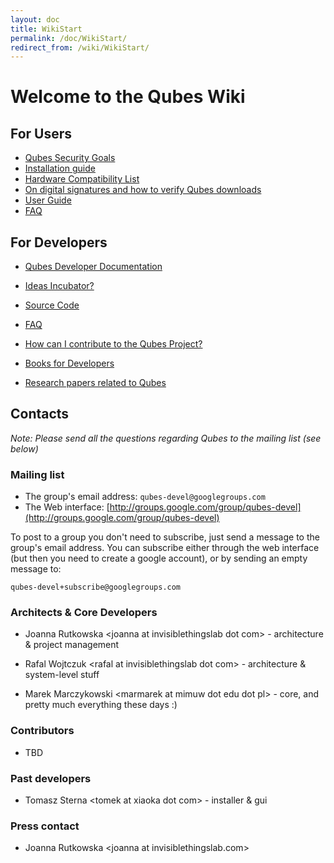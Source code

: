 ```yaml
---
layout: doc
title: WikiStart
permalink: /doc/WikiStart/
redirect_from: /wiki/WikiStart/
---
```


Welcome to the Qubes Wiki
=========================

For Users
---------

-   [Qubes Security Goals](/doc/SecurityGoals)
-   [Installation guide](/doc/InstallationGuide)
-   [Hardware Compatibility List](/doc/HCL)
-   [On digital signatures and how to verify Qubes downloads](/doc/VerifyingSignatures)
-   [User Guide](/doc/UserDoc)
-   [FAQ](/doc/UserFaq)

For Developers
--------------

-   [Qubes Developer Documentation](/doc/SystemDoc)
-   [Ideas Incubator?](/doc/IdeasIncubator)
-   [Source Code](/doc/SourceCode)
-   [FAQ](/doc/DevelFaq)

-   [How can I contribute to the Qubes Project?](/doc/ContributingHowto)
-   [Books for Developers](/doc/DevelBooks)
-   [Research papers related to Qubes](/doc/QubesResearch)

Contacts
--------

*Note: Please send all the questions regarding Qubes to the mailing list (see below)*

### Mailing list

-   The group's email address: `qubes-devel@googlegroups.com`
-   The Web interface: [http://groups.google.com/group/qubes-devel](http://groups.google.com/group/qubes-devel)

To post to a group you don't need to subscribe, just send a message to the group's email address. You can subscribe either through the web interface (but then you need to create a google account), or by sending an empty message to:

```
qubes-devel+subscribe@googlegroups.com
```

### Architects & Core Developers

-   Joanna Rutkowska \<joanna at invisiblethingslab dot com\> - architecture & project management

-   Rafal Wojtczuk \<rafal at invisiblethingslab dot com\> - architecture & system-level stuff

-   Marek Marczykowski \<marmarek at mimuw dot edu dot pl\> - core, and pretty much everything these days :)

### Contributors

-   TBD

### Past developers

-   Tomasz Sterna \<tomek at xiaoka dot com\> - installer & gui

### Press contact

-   Joanna Rutkowska \<joanna at invisiblethingslab.com\>

